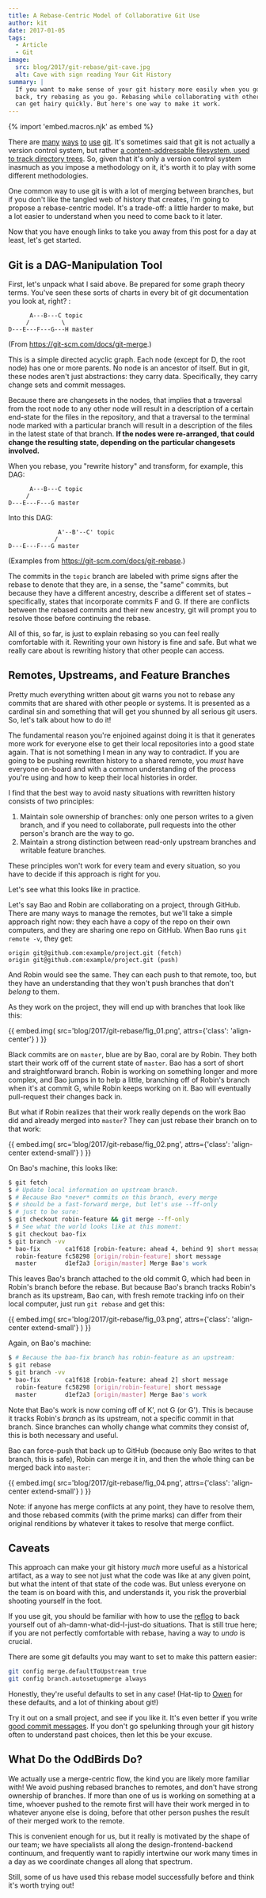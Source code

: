 ```yaml
---
title: A Rebase-Centric Model of Collaborative Git Use
author: kit
date: 2017-01-05
tags:
  - Article
  - Git
image:
  src: blog/2017/git-rebase/git-cave.jpg
  alt: Cave with sign reading Your Git History
summary: |
  If you want to make sense of your git history more easily when you go
  back, try rebasing as you go. Rebasing while collaborating with others
  can get hairy quickly. But here's one way to make it work.
---
```


{% import 'embed.macros.njk' as embed %}

There are [many][] [ways][] [to][] [use][] [git]. It's sometimes said
that git is not actually a version control system, but rather [a
content-addressable filesystem, used to track directory trees]. So,
given that it's only a version control system inasmuch as you impose a
methodology on it, it's worth it to play with some different
methodologies.

One common way to use git is with a lot of merging between branches, but
if you don't like the tangled web of history that creates, I'm going to
propose a rebase-centric model. It's a trade-off: a little harder to
make, but a lot easier to understand when you need to come back to it
later.

Now that you have enough links to take you away from this post for a day
at least, let's get started.

[many]: https://grimoire.ca/git/pull-request-workflow/
[ways]: https://nvie.com/posts/a-successful-git-branching-model/
[to]: https://www.atlassian.com/git/tutorials/comparing-workflows
[use]: https://git-scm.com/book/en/v2/Git-Branching-Branching-Workflows
[git]: https://www.endpoint.com/blog/2014/05/02/git-workflows-that-work
[a content-addressable filesystem, used to track directory trees]: https://marc.info/?l=linux-kernel&m=111293537202443

## Git is a DAG-Manipulation Tool

First, let's unpack what I said above. Be prepared for some graph theory
terms. You've seen these sorts of charts in every bit of git
documentation you look at, right? :

```
      A---B---C topic
     /         \
D---E---F---G---H master
```

(From <https://git-scm.com/docs/git-merge>.)

This is a simple directed acyclic graph. Each node (except for D, the
root node) has one or more parents. No node is an ancestor of itself.
But in git, these nodes aren't just abstractions: they carry data.
Specifically, they carry change sets and commit messages.

Because there are changesets in the nodes, that implies that a traversal
from the root node to any other node will result in a description of a
certain end-state for the files in the repository, and that a traversal
to the terminal node marked with a particular branch will result in a
description of the files in the latest state of that branch. **If the
nodes were re-arranged, that could change the resulting state, depending
on the particular changesets involved.**

When you rebase, you "rewrite history" and transform, for example, this
DAG:

```
      A---B---C topic
     /
D---E---F---G master
```

Into this DAG:

```
              A'--B'--C' topic
             /
D---E---F---G master
```

(Examples from <https://git-scm.com/docs/git-rebase>.)

The commits in the `topic` branch are labeled with prime signs after the
rebase to denote that they are, in a sense, the "same" commits, but
because they have a different ancestry, describe a different set of
states – specifically, states that incorporate commits F and G. If there
are conflicts between the rebased commits and their new ancestry, git
will prompt you to resolve those before continuing the rebase.

All of this, so far, is just to explain rebasing so you can feel really
comfortable with it. Rewriting your own history is fine and safe. But
what we really care about is rewriting history that other people can
access.

## Remotes, Upstreams, and Feature Branches

Pretty much everything written about git warns you not to rebase any
commits that are shared with other people or systems. It is presented as
a cardinal sin and something that will get you shunned by all serious
git users. So, let's talk about how to do it!

The fundamental reason you're enjoined against doing it is that it
generates more work for everyone else to get their local repositories
into a good state again. That is not something I mean in any way to
contradict. If you are going to be pushing rewritten history to a shared
remote, you *must* have everyone on-board and with a common
understanding of the process you're using and how to keep their local
histories in order.

I find that the best way to avoid nasty situations with rewritten
history consists of two principles:

1.  Maintain sole ownership of branches: only one person writes to a
    given branch, and if you need to collaborate, pull requests into the
    other person's branch are the way to go.
2.  Maintain a strong distinction between read-only upstream branches
    and writable feature branches.

These principles won't work for every team and every situation, so you
have to decide if this approach is right for you.

Let's see what this looks like in practice.

Let's say Bao and Robin are collaborating on a project, through GitHub.
There are many ways to manage the remotes, but we'll take a simple
approach right now: they each have a copy of the repo on their own
computers, and they are sharing one repo on GitHub. When Bao runs
`git remote -v`, they get:

```
origin git@github.com:example/project.git (fetch)
origin git@github.com:example/project.git (push)
```

And Robin would see the same. They can each push to that remote, too,
but they have an understanding that they won't push branches that don't
*belong* to them.

As they work on the project, they will end up with branches that look
like this:

{{ embed.img(
  src='blog/2017/git-rebase/fig_01.png',
  attrs={'class': 'align-center'}
) }}

Black commits are on `master`, blue are by Bao, coral are by Robin. They
both start their work off of the current state of `master`. Bao has a
sort of short and straightforward branch. Robin is working on something
longer and more complex, and Bao jumps in to help a little, branching
off of Robin's branch when it's at commit G, while Robin keeps working
on it. Bao will eventually pull-request their changes back in.

But what if Robin realizes that their work really depends on the work
Bao did and already merged into `master`? They can just rebase their
branch on to that work:

{{ embed.img(
  src='blog/2017/git-rebase/fig_02.png',
  attrs={'class': 'align-center extend-small'}
) }}

On Bao's machine, this looks like:

```bash
$ git fetch
$ # Update local information on upstream branch.
$ # Because Bao *never* commits on this branch, every merge
$ # should be a fast-forward merge, but let's use --ff-only
$ # just to be sure:
$ git checkout robin-feature && git merge --ff-only
$ # See what the world looks like at this moment:
$ git checkout bao-fix
$ git branch -vv
* bao-fix       ca1f618 [robin-feature: ahead 4, behind 9] short message
  robin-feature fc58298 [origin/robin-feature] short message
  master        d1ef2a3 [origin/master] Merge Bao's work
```

This leaves Bao's branch attached to the old commit G, which had been in
Robin's branch before the rebase. But because Bao's branch tracks
Robin's branch as its upstream, Bao can, with fresh remote tracking info
on their local computer, just run `git rebase` and get this:

{{ embed.img(
  src='blog/2017/git-rebase/fig_03.png',
  attrs={'class': 'align-center extend-small'}
) }}

Again, on Bao's machine:

```bash
$ # Because the bao-fix branch has robin-feature as an upstream:
$ git rebase
$ git branch -vv
* bao-fix       ca1f618 [robin-feature: ahead 2] short message
  robin-feature fc58298 [origin/robin-feature] short message
  master        d1ef2a3 [origin/master] Merge Bao's work
```

Note that Bao's work is now coming off of K', not G (or G'). This is
because it tracks Robin's *branch* as its upstream, not a specific
commit in that branch. Since branches can wholly change what commits
they consist of, this is both necessary and useful.

Bao can force-push that back up to GitHub (because only Bao writes to
that branch, this is safe), Robin can merge it in, and then the whole
thing can be merged back into `master`:

{{ embed.img(
  src='blog/2017/git-rebase/fig_04.png',
  attrs={'class': 'align-center extend-small'}
) }}

Note: if anyone has merge conflicts at any point, they have to resolve
them, and those rebased commits (with the prime marks) can differ from
their original renditions by whatever it takes to resolve that merge
conflict.

## Caveats

This approach can make your git history *much* more useful as a
historical artifact, as a way to see not just what the code was like at
any given point, but what the intent of that state of the code was. But
unless everyone on the team is on board with this, and understands it,
you risk the proverbial shooting yourself in the foot.

If you use git, you should be familiar with how to use the [reflog] to
back yourself out of ah-damn-what-did-I-just-do situations. That is
still true here; if you are not perfectly comfortable with rebase,
having a way to *undo* is crucial.

There are some git defaults you may want to set to make this pattern
easier:

```bash
git config merge.defaultToUpstream true
git config branch.autosetupmerge always
```

Honestly, they're useful defaults to set in any case! (Hat-tip to [Owen]
for these defaults, and a lot of thinking about git!)

Try it out on a small project, and see if you like it. It's even better
if you write [good commit messages]. If you don't go spelunking through
your git history often to understand past choices, then let this be your
excuse.

[reflog]: https://git-scm.com/docs/git-reflog
[Owen]: https://grimoire.ca/git/config
[good commit messages]: https://alistapart.com/article/the-art-of-the-commit/

## What Do the OddBirds Do?

We actually use a merge-centric flow, the kind you are likely more
familiar with! We avoid pushing rebased branches to remotes, and don't
have strong ownership of branches. If more than one of us is working on
something at a time, whoever pushed to the remote first will have their
work merged in to whatever anyone else is doing, before that other
person pushes the result of their merged work to the remote.

This is convenient enough for us, but it really is motivated by the
shape of our team; we have specialists all along the
design-frontend-backend continuum, and frequently want to rapidly
intertwine our work many times in a day as we coordinate changes all
along that spectrum.

Still, some of us have used this rebase model successfully before and
think it's worth trying out!
